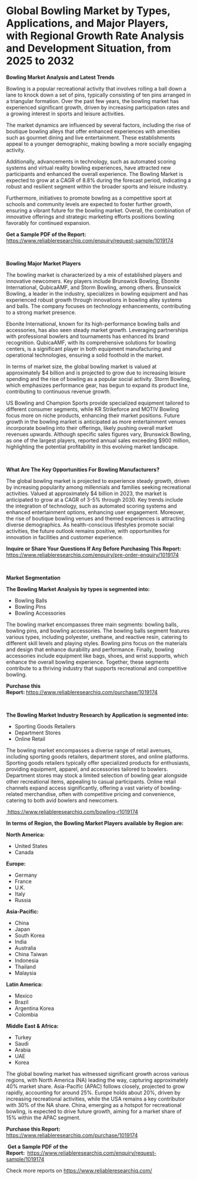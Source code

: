 <p><h1>Global Bowling Market by Types, Applications, and Major Players, with Regional Growth Rate Analysis and Development Situation, from 2025 to 2032</h1></p><p><strong>Bowling Market Analysis and Latest Trends</strong></p>
<p><p>Bowling is a popular recreational activity that involves rolling a ball down a lane to knock down a set of pins, typically consisting of ten pins arranged in a triangular formation. Over the past few years, the bowling market has experienced significant growth, driven by increasing participation rates and a growing interest in sports and leisure activities. </p><p>The market dynamics are influenced by several factors, including the rise of boutique bowling alleys that offer enhanced experiences with amenities such as gourmet dining and live entertainment. These establishments appeal to a younger demographic, making bowling a more socially engaging activity. </p><p>Additionally, advancements in technology, such as automated scoring systems and virtual reality bowling experiences, have attracted new participants and enhanced the overall experience. The Bowling Market is expected to grow at a CAGR of 8.8% during the forecast period, indicating a robust and resilient segment within the broader sports and leisure industry. </p><p>Furthermore, initiatives to promote bowling as a competitive sport at schools and community levels are expected to foster further growth, ensuring a vibrant future for the bowling market. Overall, the combination of innovative offerings and strategic marketing efforts positions bowling favorably for continued expansion.</p></p>
<p><strong>Get a Sample PDF of the Report:&nbsp;</strong> <a href="https://www.reliableresearchiq.com/enquiry/request-sample/1019174?utm_campaign=2285&utm_medium=2&utm_source=Github&utm_content=ia&utm_term=04042025&utm_id=bowling">https://www.reliableresearchiq.com/enquiry/request-sample/1019174</a></p>
<p>&nbsp;</p>
<p><strong>Bowling Major Market Players</strong></p>
<p><p>The bowling market is characterized by a mix of established players and innovative newcomers. Key players include Brunswick Bowling, Ebonite International, QubicaAMF, and Storm Bowling, among others. Brunswick Bowling, a leader in the industry, specializes in bowling equipment and has experienced robust growth through innovations in bowling alley systems and balls. The company focuses on technology enhancements, contributing to a strong market presence.</p><p>Ebonite International, known for its high-performance bowling balls and accessories, has also seen steady market growth. Leveraging partnerships with professional bowlers and tournaments has enhanced its brand recognition. QubicaAMF, with its comprehensive solutions for bowling centers, is a significant player in both equipment manufacturing and operational technologies, ensuring a solid foothold in the market.</p><p>In terms of market size, the global bowling market is valued at approximately $4 billion and is projected to grow due to increasing leisure spending and the rise of bowling as a popular social activity. Storm Bowling, which emphasizes performance gear, has begun to expand its product line, contributing to continuous revenue growth.</p><p>US Bowling and Champion Sports provide specialized equipment tailored to different consumer segments, while KR Strikeforce and MOTIV Bowling focus more on niche products, enhancing their market positions. Future growth in the bowling market is anticipated as more entertainment venues incorporate bowling into their offerings, likely pushing overall market revenues upwards. Although specific sales figures vary, Brunswick Bowling, as one of the largest players, reported annual sales exceeding $900 million, highlighting the potential profitability in this evolving market landscape.</p></p>
<p>&nbsp;</p>
<p><strong>What Are The Key Opportunities For Bowling Manufacturers?</strong></p>
<p><p>The global bowling market is projected to experience steady growth, driven by increasing popularity among millennials and families seeking recreational activities. Valued at approximately $4 billion in 2023, the market is anticipated to grow at a CAGR of 3-5% through 2030. Key trends include the integration of technology, such as automated scoring systems and enhanced entertainment options, enhancing user engagement. Moreover, the rise of boutique bowling venues and themed experiences is attracting diverse demographics. As health-conscious lifestyles promote social activities, the future outlook remains positive, with opportunities for innovation in facilities and customer experience.</p></p>
<p><strong>Inquire or Share Your Questions If Any Before Purchasing This Report:</strong> <a href="https://www.reliableresearchiq.com/enquiry/pre-order-enquiry/1019174?utm_campaign=2285&utm_medium=2&utm_source=Github&utm_content=ia&utm_term=04042025&utm_id=bowling">https://www.reliableresearchiq.com/enquiry/pre-order-enquiry/1019174</a></p>
<p>&nbsp;</p>
<p><strong>Market Segmentation</strong></p>
<p><strong>The Bowling Market Analysis by types is segmented into:</strong></p>
<p><ul><li>Bowling Balls</li><li>Bowling Pins</li><li>Bowling Accessories</li></ul></p>
<p><p>The bowling market encompasses three main segments: bowling balls, bowling pins, and bowling accessories. The bowling balls segment features various types, including polyester, urethane, and reactive resin, catering to different skill levels and playing styles. Bowling pins focus on the materials and design that enhance durability and performance. Finally, bowling accessories include equipment like bags, shoes, and wrist supports, which enhance the overall bowling experience. Together, these segments contribute to a thriving industry that supports recreational and competitive bowling.</p></p>
<p><strong>Purchase this Report:&nbsp;</strong><a href="https://www.reliableresearchiq.com/purchase/1019174?utm_campaign=2285&utm_medium=2&utm_source=Github&utm_content=ia&utm_term=04042025&utm_id=bowling">https://www.reliableresearchiq.com/purchase/1019174</a></p>
<p>&nbsp;</p>
<p><strong>The Bowling Market Industry Research by Application is segmented into:</strong></p>
<p><ul><li>Sporting Goods Retailers</li><li>Department Stores</li><li>Online Retail</li></ul></p>
<p><p>The bowling market encompasses a diverse range of retail avenues, including sporting goods retailers, department stores, and online platforms. Sporting goods retailers typically offer specialized products for enthusiasts, providing equipment, apparel, and accessories tailored to bowlers. Department stores may stock a limited selection of bowling gear alongside other recreational items, appealing to casual participants. Online retail channels expand access significantly, offering a vast variety of bowling-related merchandise, often with competitive pricing and convenience, catering to both avid bowlers and newcomers.</p></p>
<p><a href="https://www.reliableresearchiq.com/bowling-r1019174?utm_campaign=2285&utm_medium=2&utm_source=Github&utm_content=ia&utm_term=04042025&utm_id=bowling">&nbsp;https://www.reliableresearchiq.com/bowling-r1019174</a></p>
<p><strong>In terms of Region, the Bowling Market Players available by Region are:</strong></p>
<p>
    <p> <strong> North America: </strong>
        <ul>
            <li>United States</li>
            <li>Canada</li>
        </ul>
        </p> 
    <p> <strong> Europe: </strong>
        <ul>
            <li>Germany</li>
            <li>France</li>
            <li>U.K.</li>
            <li>Italy</li>
            <li>Russia</li>
        </ul>
        </p> 
    <p> <strong> Asia-Pacific: </strong>
        <ul>
            <li>China</li>
            <li>Japan</li>
            <li>South Korea</li>
            <li>India</li>
            <li>Australia</li>
            <li>China Taiwan</li>
            <li>Indonesia</li>
            <li>Thailand</li>
            <li>Malaysia</li>
        </ul>
        </p> 
    <p> <strong> Latin America: </strong>
        <ul>
            <li>Mexico</li>
            <li>Brazil</li>
            <li>Argentina Korea</li>
            <li>Colombia</li>
        </ul>
        </p> 
    <p> <strong> Middle East & Africa: </strong>
        <ul>
            <li>Turkey</li>
            <li>Saudi</li>
            <li>Arabia</li>
            <li>UAE</li>
            <li>Korea</li>
        </ul>
    </p>
    </p>
<p><p>The global bowling market has witnessed significant growth across various regions, with North America (NA) leading the way, capturing approximately 40% market share. Asia-Pacific (APAC) follows closely, projected to grow rapidly, accounting for around 25%. Europe holds about 20%, driven by increasing recreational activities, while the USA remains a key contributor with 30% of the NA share. China, emerging as a hotspot for recreational bowling, is expected to drive future growth, aiming for a market share of 15% within the APAC segment.</p></p>
<p><strong>Purchase this Report: </strong><a href="https://www.reliableresearchiq.com/purchase/1019174?utm_campaign=2285&utm_medium=2&utm_source=Github&utm_content=ia&utm_term=04042025&utm_id=bowling">https://www.reliableresearchiq.com/purchase/1019174</a></p>
<p>&nbsp;<strong>Get a Sample PDF of the Report:&nbsp;&nbsp;</strong><a href="https://www.reliableresearchiq.com/enquiry/request-sample/1019174?utm_campaign=2285&utm_medium=2&utm_source=Github&utm_content=ia&utm_term=04042025&utm_id=bowling">https://www.reliableresearchiq.com/enquiry/request-sample/1019174</a></p>
<p><strong></strong></p>
<p>Check more reports on <a href="https://www.reliableresearchiq.com/?utm_campaign=2285&utm_medium=2&utm_source=Github&utm_content=ia&utm_term=04042025&utm_id=bowling">https://www.reliableresearchiq.com/</a></p>